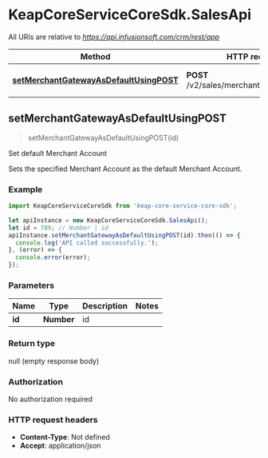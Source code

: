 # KeapCoreServiceCoreSdk.SalesApi

All URIs are relative to *https://api.infusionsoft.com/crm/rest/app*

Method | HTTP request | Description
------------- | ------------- | -------------
[**setMerchantGatewayAsDefaultUsingPOST**](SalesApi.md#setMerchantGatewayAsDefaultUsingPOST) | **POST** /v2/sales/merchants/{id}:setDefault | Set default Merchant Account



## setMerchantGatewayAsDefaultUsingPOST

> setMerchantGatewayAsDefaultUsingPOST(id)

Set default Merchant Account

Sets the specified Merchant Account as the default Merchant Account.

### Example

```javascript
import KeapCoreServiceCoreSdk from 'keap-core-service-core-sdk';

let apiInstance = new KeapCoreServiceCoreSdk.SalesApi();
let id = 789; // Number | id
apiInstance.setMerchantGatewayAsDefaultUsingPOST(id).then(() => {
  console.log('API called successfully.');
}, (error) => {
  console.error(error);
});

```

### Parameters


Name | Type | Description  | Notes
------------- | ------------- | ------------- | -------------
 **id** | **Number**| id | 

### Return type

null (empty response body)

### Authorization

No authorization required

### HTTP request headers

- **Content-Type**: Not defined
- **Accept**: application/json

